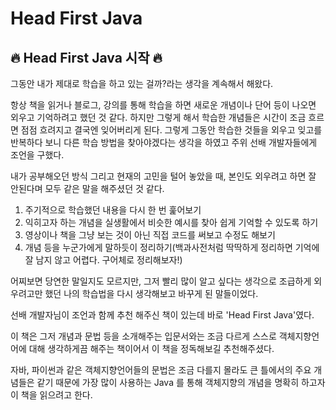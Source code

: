 # Head First Java

## :fire: Head First Java 시작 :fire:

그동안 내가 제대로 학습을 하고 있는 걸까?라는 생각을 계속해서 해왔다.

항상 책을 읽거나 블로그, 강의를 통해 학습을 하면 새로운 개념이나 단어 등이 나오면 외우고 기억하려고 했던 것 같다. 하지만 그렇게 해서 학습한 개념들은 시간이 조금 흐르면 점점 흐려지고 결국엔 잊어버리게 된다. 그렇게 그동안 학습한 것들을 외우고 잊고를 반복하다 보니 다른 학습 방법을 찾아야겠다는 생각을 하였고 주위 선배 개발자들에게 조언을 구했다. 

내가 공부해오던 방식 그리고 현재의 고민을 털어 놓았을 때, 본인도 외우려고 하면 잘 안된다며 모두 같은 말을 해주셨던 것 같다. 

1. 주기적으로 학습했던 내용을 다시 한 번 훑어보기
2. 익히고자 하는 개념을 실생활에서 비슷한 예시를 찾아 쉽게 기억할 수 있도록 하기
3. 영상이나 책을 그냥 보는 것이 아닌 직접 코드를 써보고 수정도 해보기
4. 개념 등을 누군가에게 말하듯이 정리하기(백과사전처럼 딱딱하게 정리하면 기억에 잘 남지 않고 어렵다. 구어체로 정리해보자!)

어찌보면 당연한 말일지도 모르지만, 그저 빨리 많이 알고 싶다는 생각으로 조급하게 외우려고만 했던 나의 학습법을 다시 생각해보고 바꾸게 된 말들이었다. 

선배 개발자님이 조언과 함께 추천 해주신 책이 있는데 바로 'Head First Java'였다. 

이 책은 그저 개념과 문법 등을 소개해주는 입문서와는 조금 다르게 스스로 객체지향언어에 대해 생각하게끔 해주는 책이어서 이 책을 정독해보길 추천해주셨다.

자바, 파이썬과 같은 객체지향언어들의 문법은 조금 다를지 몰라도 큰 틀에서의 주요 개념들은 같기 때문에 가장 많이 사용하는 Java 를 통해 객체지향의 개념을 명확히 하고자 이 책을 읽으려고 한다. 